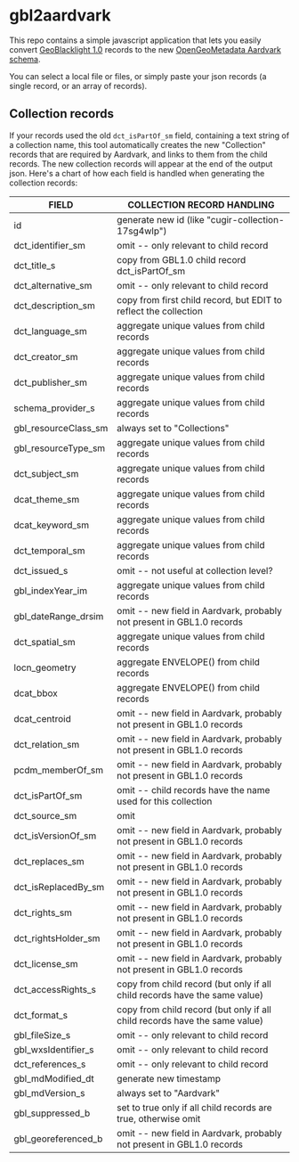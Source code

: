 # gbl2aardvark

This repo contains a simple javascript application that lets you easily convert [GeoBlacklight 1.0](https://opengeometadata.org/docs/gbl-1.0) records to the new [OpenGeoMetadata Aardvark schema](https://opengeometadata.org/docs/ogm-aardvark).

You can select a local file or files, or simply paste your json records (a single record, or an array of records).



## Collection records

If your records used the old `dct_isPartOf_sm` field, containing a text string of a collection name, this tool automatically creates the new "Collection" records that are required by Aardvark, and links to them from the child records.  The new collection records will appear at the end of the output json.  Here's a chart of how each field is handled when generating the collection records:

| FIELD	| COLLECTION RECORD HANDLING |
| ----- | ---------------------------------------- |
| id | generate new id (like "cugir-collection-17sg4wlp") |
| dct_identifier_sm | omit -- only relevant to child record |
| dct_title_s | copy from GBL1.0 child record dct_isPartOf_sm |
| dct_alternative_sm | omit -- only relevant to child record |
| dct_description_sm | copy from first child record, but EDIT to reflect the collection |
| dct_language_sm | aggregate unique values from child records |
| dct_creator_sm | aggregate unique values from child records |
| dct_publisher_sm | aggregate unique values from child records |
| schema_provider_s | aggregate unique values from child records |
| gbl_resourceClass_sm | always set to "Collections" |
| gbl_resourceType_sm | aggregate unique values from child records |
| dct_subject_sm | aggregate unique values from child records |
| dcat_theme_sm | aggregate unique values from child records |
| dcat_keyword_sm | aggregate unique values from child records |
| dct_temporal_sm | aggregate unique values from child records |
| dct_issued_s | omit -- not useful at collection level? |
| gbl_indexYear_im | aggregate unique values from child records |
| gbl_dateRange_drsim | omit -- new field in Aardvark, probably not present in GBL1.0 records |
| dct_spatial_sm | aggregate unique values from child records |
| locn_geometry | aggregate ENVELOPE() from child records |
| dcat_bbox | aggregate ENVELOPE() from child records |
| dcat_centroid | omit -- new field in Aardvark, probably not present in GBL1.0 records |
| dct_relation_sm | omit -- new field in Aardvark, probably not present in GBL1.0 records |
| pcdm_memberOf_sm | omit -- new field in Aardvark, probably not present in GBL1.0 records |
| dct_isPartOf_sm | omit -- child records have the name used for this collection |
| dct_source_sm | omit |
| dct_isVersionOf_sm | omit -- new field in Aardvark, probably not present in GBL1.0 records |
| dct_replaces_sm | omit -- new field in Aardvark, probably not present in GBL1.0 records |
| dct_isReplacedBy_sm | omit -- new field in Aardvark, probably not present in GBL1.0 records |
| dct_rights_sm | omit -- new field in Aardvark, probably not present in GBL1.0 records |
| dct_rightsHolder_sm | omit -- new field in Aardvark, probably not present in GBL1.0 records |
| dct_license_sm | omit -- new field in Aardvark, probably not present in GBL1.0 records |
| dct_accessRights_s | copy from child record (but only if all child records have the same value) |
| dct_format_s | copy from child record (but only if all child records have the same value) |
| gbl_fileSize_s | omit -- only relevant to child record |
| gbl_wxsIdentifier_s | omit -- only relevant to child record |
| dct_references_s | omit -- only relevant to child record |
| gbl_mdModified_dt | generate new timestamp |
| gbl_mdVersion_s | always set to "Aardvark" |
| gbl_suppressed_b | set to true only if all child records are true, otherwise omit |
| gbl_georeferenced_b | omit -- new field in Aardvark, probably not present in GBL1.0 records |